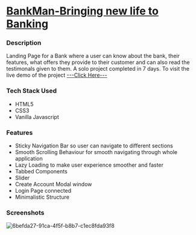 # [BankMan-Bringing new life to Banking](https://bankman-landing.netlify.app)
### Description
Landing Page for a Bank where a user can know about the bank, their features, what offers they provide to their customer and can also read the testimonals given to them.
A solo project completed in 7 days. To visit the live demo of the project [---Click Here---](https://bankman-landing.netlify.app)

### Tech Stack Used
- HTML5
- CSS3
- Vanilla Javascript

### Features
- Sticky Navigation Bar so user can navigate to different sections
- Smooth Scrolling Behaviour for smooth navigating through whole application
- Lazy Loading to make user experience smoother and faster
- Tabbed Components
- Slider
- Create Account Modal window
- Login Page connected
- Minimalistic Structure

### Screenshots


![6befda27-91ca-4f5f-b8b7-c1ec8fda93f8](https://user-images.githubusercontent.com/96873348/168754627-f8945037-3bee-47d4-bb30-f1ce604f4c1c.png)
